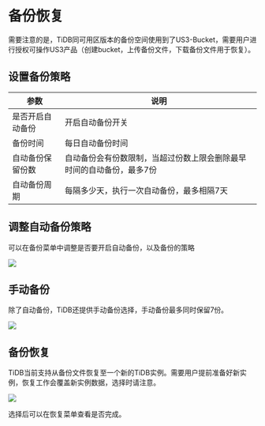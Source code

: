 

# 备份恢复

需要注意的是，TiDB同可用区版本的备份空间使用到了US3-Bucket，需要用户进行授权可操作US3产品（创建bucket，上传备份文件，下载备份文件用于恢复）。

## 设置备份策略



| 参数| 说明 | 
| ------ | -------- | 
| 是否开启自动备份    |   开启自动备份开关  | 
|备份时间 |每日自动备份时间|
|自动备份保留份数|自动备份会有份数限制，当超过份数上限会删除最早时间的自动备份，最多7份|
|自动备份周期|每隔多少天，执行一次自动备份，最多相隔7天|



## 调整自动备份策略

可以在备份菜单中调整是否要开启自动备份，以及备份的策略

![](http://tidb-docs.cn-bj.ufileos.com/backup002.png)


## 手动备份

除了自动备份，TiDB还提供手动备份选择，手动备份最多同时保留7份。

![](http://tidb-docs.cn-bj.ufileos.com/backup003.png)

## 备份恢复

TiDB当前支持从备份文件恢复至一个新的TiDB实例。需要用户提前准备好新实例，恢复工作会覆盖新实例数据，选择时请注意。

![](http://tidb-docs.cn-bj.ufileos.com/backup004.png)

选择后可以在恢复菜单查看是否完成。

